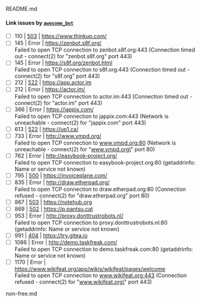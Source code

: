 README.md
#### Link issues by [`awesome_bot`](https://github.com/dkhamsing/awesome_bot)

- [ ] 110 | [503](https://httpstatuses.com/503) | https://www.thinkup.com/ 
- [ ] 145 | Error | https://zenbot.s8f.org/ <br> Failed to open TCP connection to zenbot.s8f.org:443 (Connection timed out - connect(2) for \"zenbot.s8f.org\" port 443)
- [ ] 145 | Error | https://s8f.org/zenbot.html <br> Failed to open TCP connection to s8f.org:443 (Connection timed out - connect(2) for \"s8f.org\" port 443)
- [ ] 212 | [522](https://httpstatuses.com/522) | https://app.actor.im 
- [ ] 212 | Error | https://actor.im/ <br> Failed to open TCP connection to actor.im:443 (Connection timed out - connect(2) for \"actor.im\" port 443)
- [ ] 366 | Error | https://jappix.com/ <br> Failed to open TCP connection to jappix.com:443 (Network is unreachable - connect(2) for \"jappix.com\" port 443)
- [ ] 613 | [522](https://httpstatuses.com/522) | https://up1.ca/ 
- [ ] 733 | Error | http://www.ympd.org/ <br> Failed to open TCP connection to www.ympd.org:80 (Network is unreachable - connect(2) for \"www.ympd.org\" port 80)
- [ ] 762 | Error | http://easybook-project.org/ <br> Failed to open TCP connection to easybook-project.org:80 (getaddrinfo: Name or service not known)
- [ ] 795 | [500](https://httpstatuses.com/500) | https://invoiceplane.com/ 
- [ ] 835 | Error | http://draw.etherpad.org/ <br> Failed to open TCP connection to draw.etherpad.org:80 (Connection refused - connect(2) for \"draw.etherpad.org\" port 80)
- [ ] 867 | [503](https://httpstatuses.com/503) | https://notehub.org 
- [ ] 869 | [502](https://httpstatuses.com/502) | https://p.pantsu.cat 
- [ ] 953 | Error | http://proxy.donttrustrobots.nl/ <br> Failed to open TCP connection to proxy.donttrustrobots.nl:80 (getaddrinfo: Name or service not known)
- [ ] 991 | [404](https://httpstatuses.com/404) | https://try.gitea.io 
- [ ] 1086 | Error | http://demo.taskfreak.com/ <br> Failed to open TCP connection to demo.taskfreak.com:80 (getaddrinfo: Name or service not known)
- [ ] 1170 | Error | https://www.wikifeat.org/app/wikis/wikifeat/pages/welcome <br> Failed to open TCP connection to www.wikifeat.org:443 (Connection refused - connect(2) for \"www.wikifeat.org\" port 443)

non-free.md
